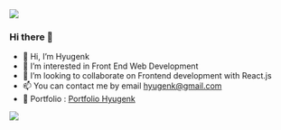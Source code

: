 <img src="https://github.com/halfrost/halfrost/blob/master/icons/header_1.png">

### Hi there 👋
- 👋 Hi, I’m Hyugenk
- 👀 I’m interested in Front End Web Development 
- 💞️ I’m looking to collaborate on Frontend development with React.js
- 📫 You can contact me by email hyugenk@gmail.com
- 💌 Portfolio : [Portfolio Hyugenk](https://instagram.com/hyugenk)


<img src="https://readme-status-bay.vercel.app/api/top-langs/?username=hyugenk&hide_border=true&langs_count=8&custom_title=8+Top+Languages&title_color=20fc8f&theme=dracula&layout=compact&card_width=280">

